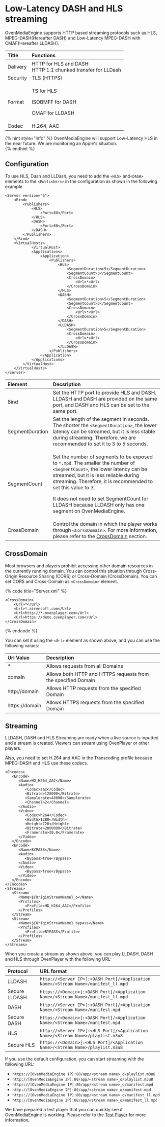 # Low-Latency DASH and HLS streaming

OvenMediaEngine supports HTTP based streaming protocols such as HLS, MPEG-DASH\(Hereafter DASH\) and Low-Latency MPEG-DASH with CMAF\(Hereafter LLDASH\).  

<table>
  <thead>
    <tr>
      <th style="text-align:left">Title</th>
      <th style="text-align:left">Functions</th>
    </tr>
  </thead>
  <tbody>
    <tr>
      <td style="text-align:left">Delivery</td>
      <td style="text-align:left">HTTP for HLS and DASH
        <br />HTTP 1.1 chunked transfer for LLDash</td>
    </tr>
    <tr>
      <td style="text-align:left">Security</td>
      <td style="text-align:left">TLS (HTTPS)</td>
    </tr>
    <tr>
      <td style="text-align:left">Format</td>
      <td style="text-align:left">
        <p>TS for HLS</p>
        <p>ISOBMFF for DASH</p>
        <p>CMAF for LLDASH</p>
      </td>
    </tr>
    <tr>
      <td style="text-align:left">Codec</td>
      <td style="text-align:left">H.264, AAC</td>
    </tr>
  </tbody>
</table>

{% hint style="info" %}
OvenMediaEngine will support Low-Latency HLS in the near future. We are monitoring an  Apple's situation.  
{% endhint %}

## Configuration

To use HLS, Dash and LLDash, you need to add the `<HLS>` and`<DASH>` elements to the `<Publishers>` in the configuration as shown in the following example.

```markup
<Server version="6">
    <Bind>
        <Publishers>
            <HLS>
                <Port>80</Port>
            </HLS>
            <DASH>
                <Port>80</Port>
            </DASH>
        </Publishers>
    </Bind>
    <VirtualHosts>
		    <VirtualHost>
            <Applications>
                <Application>
                    <Publishers>
                        <HLS>
                            <SegmentDuration>5</SegmentDuration>
                            <SegmentCount>3</SegmentCount>
                            <CrossDomain>
                                <Url>*<Url>
                            </CrossDomain>
                        </HLS>
                        <DASH>
                            <SegmentDuration>5</SegmentDuration>
                            <SegmentCount>3</SegmentCount>
                            <CrossDomain>
                                <Url>*<Url>
                            </CrossDomain>
                        </DASH>
                        <LLDASH>
                            <SegmentDuration>5</SegmentDuration>
                            <CrossDomain>
                                <Url>*<Url>
                            </CrossDomain>
                        </LLDASH>
                    </Publishers>
                </Application>
            </Applications>
        </VirtualHost>
    </VirtualHosts>
</Server>
```

<table>
  <thead>
    <tr>
      <th style="text-align:left">Element</th>
      <th style="text-align:left">Decsription</th>
    </tr>
  </thead>
  <tbody>
    <tr>
      <td style="text-align:left">Bind</td>
      <td style="text-align:left">Set the HTTP port to provide HLS and DASH. LLDASH and DASH are provided
        on the same port, and DASH and HLS can be set to the same port.</td>
    </tr>
    <tr>
      <td style="text-align:left">SegmentDuration</td>
      <td style="text-align:left">Set the length of the segment in seconds. The shorter the <code>&lt;SegmentDuration&gt;</code>,
        the lower latency can be streamed, but it is less stable during streaming.
        Therefore, we are recommended to set it to 3 to 5 seconds.</td>
    </tr>
    <tr>
      <td style="text-align:left">SegmentCount</td>
      <td style="text-align:left">
        <p>Set the number of segments to be exposed to <code>*.mpd</code>. The smaller
          the number of <code>&lt;SegmentCount&gt;</code>, the lower latency can be
          streamed, but it is less reliable during streaming. Therefore, it is recommended
          to set this value to 3.</p>
        <p>It does not need to set SegmentCount for LLDASH because LLDASH only has
          one segment on OvenMediaEngine.</p>
      </td>
    </tr>
    <tr>
      <td style="text-align:left">CrossDomain</td>
      <td style="text-align:left">Control the domain in which the player works through <code>&lt;CorssDomain&gt;</code>.
        For more information, please refer to the <a href="hls-mpeg-dash.md#crossdomain">CrossDomain</a> section.</td>
    </tr>
  </tbody>
</table>

## CrossDomain

Most browsers and players prohibit accessing other domain resources in the currently running domain. You can control this situation through Cross-Origin Resource Sharing \(CORS\) or Cross-Domain \(CrossDomain\). You can set CORS and Cross-Domain as `<CrossDomain>` element.

{% code title="Server.xml" %}
```markup
<CrossDomain>
    <Url>*</Url>
    <Url>*.airensoft.com</Url>
    <Url>http://*.ovenplayer.com</Url>
    <Url>https://demo.ovenplayer.com</Url>
</CrossDomain>
```
{% endcode %}

You can set it using the `<Url>` element as shown above, and you can use the following values:

| Url Value | Decsription |
| :--- | :--- |
| \* | Allows requests from all Domains |
| domain | Allows both HTTP and HTTPS requests from the specified Domain |
| http://domain | Allows HTTP requests from the specified Domain |
| https://domain | Allows HTTPS requests from the specified Domain |

## Streaming

LLDASH, DASH and HLS Streaming are ready when a live source is inputted and a stream is created. Viewers can stream using OvenPlayer or other players.

Also, you need to set H.264 and AAC in the Transcoding profile because MPEG-DASH and HLS use these codecs.

```markup
<Encodes>
   <Encode>
      <Name>HD_H264_AAC</Name>
      <Audio>
         <Codec>aac</Codec>
         <Bitrate>128000</Bitrate>
         <Samplerate>48000</Samplerate>
         <Channel>2</Channel>
      </Audio>
      <Video>
         <Codec>h264</Codec>
         <Width>1280</Width>
         <Height>720</Height>
         <Bitrate>2000000</Bitrate>
         <Framerate>30.0</Framerate>
      </Video>
   </Encode>
   <Encode>
      <Name>BYPASS</Name>
      <Audio>
         <Bypass>true</Bypass>
      </Audio>
      <Video>
         <Bypass>true</Bypass>
      </Video>
   </Encode>
</Encodes>
<Streams>
   <Stream>
      <Name>${OriginStreamName}_o</Name>
      <Profiles>
         <Profile>HD_H264_AAC</Profile>
      </Profiles>
   </Stream>
   <Stream>
      <Name>${OriginStreamName}_bypass</Name>
      <Profiles>
         <Profile>BYPASS</Profile>
      </Profiles>
   </Stream>
</Streams>
```

When you create a stream as shown above, you can play LLDASH, DASH and HLS through OvenPlayer with the following URL:

| Protocol | URL format |
| :--- | :--- |
| LLDASH | `http://<Server IP>[:<DASH Port]/<Application Name>/<Stream Name>/manifest_ll.mpd` |
| Secure LLDASH | `https://<Domain>[:<DASH Port]/<Application Name>/<Stream Name>/manifest_ll.mpd` |
| DASH | `http://<Server IP>[:<DASH Port]/<Application Name>/<Stream Name>/manifest.mpd` |
| Secure DASH | `https://<Domain>[:<DASH Port]/<Application Name>/<Stream Name>/manifest.mpd` |
| HLS | `http://<Server IP>[:<HLS Port]/<Application Name>/<Stream Name>/playlist.m3u8` |
| Secure HLS | `https://<Domain>[:<HLS Port]/<Application Name>/<Stream Name>/playlist.m3u8` |

If you use the default configuration, you can start streaming with the following URL:

* `https://[OvenMediaEngine IP]:80/app/<stream name>_o/playlist.m3u8`
* `http://[OvenMediaEngine IP]:80/app/<stream name>_o/playlist.m3u8`
* `https://[OvenMediaEngine IP]:80/app/<stream name>_o/manifest.mpd`
* `http://[OvenMediaEngine IP]:80/app/<stream name>_o/manifest.mpd`
* `https://[OvenMediaEngine IP]:80/app/<stream name>_o/manifest_ll.mpd`
* `http://[OvenMediaEngine IP]:80/app/<stream name>_o/manifest_ll.mpd`

We have prepared a test player that you can quickly see if OvenMediaEngine is working. Please refer to the [Test Player](test-player.md) for more information.

